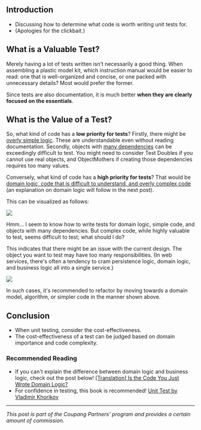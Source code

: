 ## Introduction

* Discussing how to determine what code is worth writing unit tests for.
* (Apologies for the clickbait.)

## What is a Valuable Test?

Merely having a lot of tests written isn’t necessarily a good thing. When assembling a plastic model kit, which instruction manual would be easier to read: one that is well-organized and concise, or one packed with unnecessary details? Most would prefer the former.

Since tests are also documentation, it is much better **when they are clearly focused on the essentials**.

## What is the Value of a Test?

So, what kind of code has a **low priority for tests**? Firstly, there might be <u>overly simple logic</u>. These are understandable even without reading documentation. Secondly, objects with <u>many dependencies</u> can be exceedingly difficult to test. You might need to consider Test Doubles if you cannot use real objects, and ObjectMothers if creating those dependencies requires too many values.

Conversely, what kind of code has a **high priority for tests**? That would be <u>domain logic, code that is difficult to understand, and overly complex code</u> (an explanation on domain logic will follow in the next post).

This can be visualized as follows:

![](https://blog.kakaocdn.net/dn/bfSsSB/btsI0zEZgrb/8I4ydnhESNn1FuW5GjDk11/img.png)

Hmm... I seem to know how to write tests for domain logic, simple code, and objects with many dependencies. But complex code, while highly valuable to test, seems difficult to test; what should I do?

This indicates that there might be an issue with the current design. The object you want to test may have too many responsibilities. (In web services, there's often a tendency to cram persistence logic, domain logic, and business logic all into a single service.)

![](https://blog.kakaocdn.net/dn/DO7oc/btsI1oWViTn/9VQRotJrE2WVczqAKEy5i0/img.gif)

In such cases, it's recommended to refactor by moving towards a domain model, algorithm, or simpler code in the manner shown above.

## Conclusion

* When unit testing, consider the cost-effectiveness.
* The cost-effectiveness of a test can be judged based on domain importance and code complexity.

### Recommended Reading

* If you can't explain the difference between domain logic and business logic, check out the post below!
[
[Translation] Is the Code You Just Wrote Domain Logic?](https://puleugo.tistory.com/204)
* For confidence in testing, this book is recommended!
[Unit Test by Vladimir Khorikov](https://link.coupang.com/a/bM9mhx)

---

*This post is part of the Coupang Partners' program and provides a certain amount of commission.*